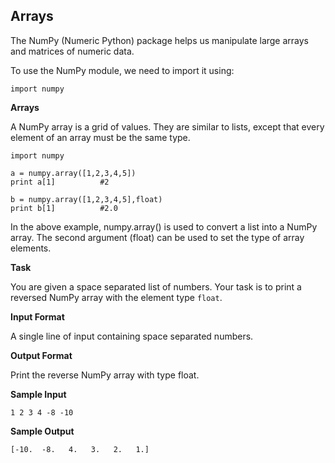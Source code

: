 ## Arrays

The NumPy (Numeric Python) package helps us manipulate large arrays and matrices of numeric data.

To use the NumPy module, we need to import it using:

`import numpy`

**Arrays**

A NumPy array is a grid of values. They are similar to lists, except that every element of an array must be the same type.

```
import numpy

a = numpy.array([1,2,3,4,5])
print a[1]          #2

b = numpy.array([1,2,3,4,5],float)
print b[1]          #2.0
```
In the above example, numpy.array() is used to convert a list into a NumPy array. The second argument (float) can be used to set the type of array elements.

**Task**

You are given a space separated list of numbers. 
Your task is to print a reversed NumPy array with the element type `float`.

**Input Format**

A single line of input containing space separated numbers.

**Output Format**

Print the reverse NumPy array with type float.

**Sample Input**

`1 2 3 4 -8 -10`

**Sample Output**

`[-10.  -8.   4.   3.   2.   1.]`
